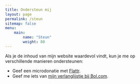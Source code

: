 ```yaml
---
title: Ondersteun mij
layout: page
permalink: /steun
sitemap: false
menu: 
    main:
        name: "Steun"
        weight: 80
---
```

Als je de inhoud van mijn website waardevol vindt, kun je me op verschillende manieren ondersteunen:

- Geef een microdonatie met [Flattr](https://flattr.com).
- Geef me iets van [mijn verlanglijstje bij Bol.com](https://www.bol.com/nl/verlanglijstje/1g676g32313935343836303132522jkttky/index.html).
